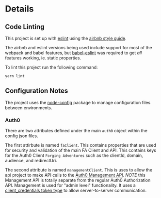 # Details

## Code Linting

This project is set up with [eslint](https://eslint.org/) using the [airbnb style guide](https://www.npmjs.com/package/eslint-config-airbnb). 

The airbnb and eslint versions being used include support for most of the webpack and babel features, but [babel-eslint](https://github.com/babel/babel-eslint) was required to get *all* features working, ie. static properties. 

To lint this project run the following command:

```
yarn lint
```

## Configuration Notes

The project uses the [node-config](https://github.com/lorenwest/node-config) package to manage configuration files between environments. 

### Auth0

There are two attributes defined under the main `auth0` object within the config json files. 

The first attirbute is named `faClient`. This contains properties that are used for security and validation of the main FA Client and API. This contains keys for the Auth0 Client `Forging Adventures` such as the clientId, domain, audience, and redirectUri.

The second attribute is named `managementClient`. This is uses to allow the api project to make API calls to the [Auth0 Management API](https://auth0.com/docs/api/management/v2). *NOTE* this Management API is totally separate from the regular Auth0 Authorization API. Management is used for "admin level" functionality. It uses a [client_credentials token type](https://auth0.com/docs/api/management/v2/tokens#automate-the-process) to allow server-to-server communication.
